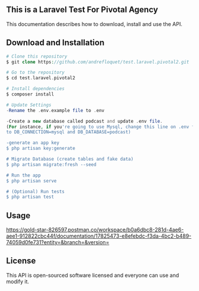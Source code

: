
## This is a Laravel Test For Pivotal Agency

This documentation describes how to download, install and use the API.


## Download and Installation

```php
# Clone this repository
$ git clone https://github.com/andrefloquet/test.laravel.pivotal2.git

# Go to the repository
$ cd test.laravel.pivotal2

# Install dependencies
$ composer install

# Update Settings
-Rename the .env.example file to .env 

-Create a new database called podcast and update .env file. 
(For instance, if you're going to use Mysql, change this line on .env file 
to DB_CONNECTION=mysql and DB_DATABASE=podcast)

-generate an app key
$ php artisan key:generate

# Migrate Database (create tables and fake data)
$ php artisan migrate:fresh --seed

# Run the app
$ php artisan serve

# (Optional) Run tests 
$ php artisan test
```

## Usage

https://gold-star-826597.postman.co/workspace/b0a6dbc8-281d-4ae6-aee1-912822cbc44f/documentation/17825473-e8efebdc-f3da-4bc2-b489-74059d0fe731?entity=&branch=&version=


## License

This API is open-sourced software licensed and everyone can use and modify it.
